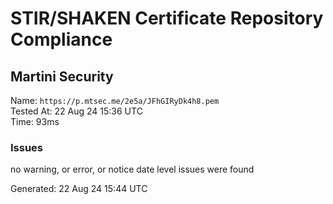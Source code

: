# STIR/SHAKEN Certificate Repository Compliance

## Martini Security

Name: `https://p.mtsec.me/2e5a/JFhGIRyDk4h8.pem`\
Tested At: 22 Aug 24 15:36 UTC\
Time: 93ms

### Issues

no warning, or error, or notice date level issues were found

Generated: 22 Aug 24 15:44 UTC